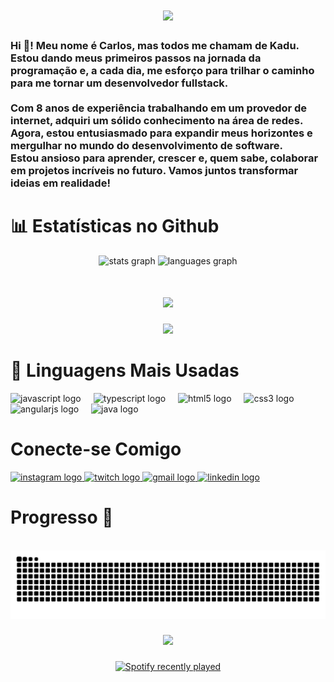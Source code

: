 <h1 align="center">
<img src="https://readme-typing-svg.herokuapp.com/?font=Righteous&size=35&center=true&vCenter=true&width=500&height=70&duration=4000&lines=Olá!+👋;+Me+chamo+Carlos!;" />
</h1>

<h3 align="left">Hi 👋! Meu nome é Carlos, mas todos me chamam de Kadu. Estou dando meus primeiros passos na jornada da programação e, a cada dia, me esforço para trilhar o caminho para me tornar um desenvolvedor fullstack.<br><br>Com 8 anos de experiência trabalhando em um provedor de internet, adquiri um sólido conhecimento na área de redes. Agora, estou entusiasmado para expandir meus horizontes e mergulhar no mundo do desenvolvimento de software.<br>Estou ansioso para aprender, crescer e, quem sabe, colaborar em projetos incríveis no futuro. Vamos juntos transformar ideias em realidade!</h3>

###

# 📊 Estatísticas no Github

<div align="center">
  <img src="https://github-readme-stats.vercel.app/api?username=KaduSR&hide_title=false&hide_rank=false&show_icons=true&include_all_commits=true&count_private=true&disable_animations=false&theme=dracula&locale=pt-br&hide_border=false" height="150" alt="stats graph"  />    
  <img src="https://github-readme-stats.vercel.app/api/top-langs?username=KaduSR&locale=pt-br&hide_title=false&layout=compact&card_width=320&langs_count=5&theme=dracula&hide_border=false&custom_title=Habilidades" height="150" alt="languages graph"  />
</div>

###

<h1 align="center">
<img src="https://readme-typing-svg.herokuapp.com/?font=Righteous&size=35&center=true&vCenter=true&width=500&height=70&duration=4000&lines=Bem+vindo;+Meu+Padwan;" />
</h1>

<div align="center">
  <img height="150" src="https://media.giphy.com/media/3o7abBAEIlO4kWucQ8/giphy.gif"  />
</div>

###

# 🚀 Linguagens Mais Usadas
<div align="left">
  <img src="https://cdn.jsdelivr.net/gh/devicons/devicon/icons/javascript/javascript-original.svg" height="30" alt="javascript logo"  />
  <img width="12" />
  <img src="https://cdn.jsdelivr.net/gh/devicons/devicon/icons/typescript/typescript-original.svg" height="30" alt="typescript logo"  />
  <img width="12" />
  <img src="https://cdn.jsdelivr.net/gh/devicons/devicon/icons/html5/html5-original.svg" height="30" alt="html5 logo"  />
  <img width="12" />
  <img src="https://cdn.jsdelivr.net/gh/devicons/devicon/icons/css3/css3-original.svg" height="30" alt="css3 logo"  />
  <img width="12" />
  <img src="https://cdn.jsdelivr.net/gh/devicons/devicon/icons/angularjs/angularjs-original.svg" height="30" alt="angularjs logo"  />
  <img width="12" />
  <img src="https://cdn.jsdelivr.net/gh/devicons/devicon/icons/java/java-original.svg" height="30" alt="java logo"  />
</div>

###

# Conecte-se Comigo
<div align="left">
  <a href="https://www.instagram.com/caduribeiro_tv" target="_blank">
    <img src="https://img.shields.io/static/v1?message=Instagram&logo=instagram&label=&color=E4405F&logoColor=white&labelColor=&style=for-the-badge" height="35" alt="instagram logo"  />
  </a>
  <a href="https://www.twitch.tv/kadulion" target="_blank">
    <img src="https://img.shields.io/static/v1?message=Twitch&logo=twitch&label=&color=9146FF&logoColor=white&labelColor=&style=for-the-badge" height="35" alt="twitch logo"  />
  </a>
  <a href="mailto:kaduesr@gmail.com" target="_blank">
    <img src="https://img.shields.io/static/v1?message=Gmail&logo=gmail&label=&color=D14836&logoColor=white&labelColor=&style=for-the-badge" height="35" alt="gmail logo"  />
  </a>
  <a href="https://www.linkedin.com/in/carlos-eduardo-da-silva-ribeiro-0a0a1935/" target="_blank">
    <img src="https://img.shields.io/static/v1?message=LinkedIn&logo=linkedin&label=&color=0077B5&logoColor=white&labelColor=&style=for-the-badge" height="35" alt="linkedin logo"  />
  </a>
</div>

###
# Progresso 🐍
<br clear="both">

<img src="https://raw.githubusercontent.com/KaduSR/KaduSR/output/snake.svg" alt="Snake animation" />

###

<div align="center">
  <img src="https://profile-counter.glitch.me/KaduSR/count.svg?"  />
</div>

###

<div align="center">
  <a href="https://open.spotify.com/user/Kaduesr">
    <img src="https://spotify-recently-played-readme.vercel.app/api?user=Kaduesr&count=5&unique=true" alt="Spotify recently played"  />
  </a>
</div>

###

<div align="left">
</div>

###
